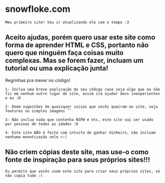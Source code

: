 # snowfloke.com
	Meu primeiro site! Vou ir atualizando ele com o tempo :3

## Aceito ajudas, porém quero usar este site como forma de aprender HTML e CSS, portanto não quero que ninguém faça coisas muito complexas. Mas se forem fazer, incluam um tutorial ou uma explicação junta!

Regrinhas pra mexer no código!

	1- Inclua uma breve explicação do seu código caso seja algo que eu não fiz em nenhum outro lugar do site, assim irá ajudar devs inexperientes e eu :D
 
	2- Deem sugestões de quaisquer coisas que vocês queiram no site, seja features ou simples imagens ˆˆ
 
	3- Não inclua nada que contenha NSFW e etc, este site vai ser usado por pessoas de todas as idades :D
 
	4- Este site NÃO é feito com intuito de ganhar dinheiro, não incluam nenhuma monetizazão nele >:(

## Não criem cópias deste site, mas use-o como fonte de inspiração para seus próprios sites!!!
	Eu permito que vocês usem este site para criar seus próprios sites, só não copia tudo :(
